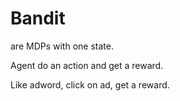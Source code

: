 # Bandit

are MDPs with one state. 

Agent do an action and get a reward.

Like adword, click on ad, get a reward.